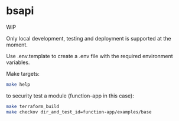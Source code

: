 # bsapi

WIP

Only local development, testing and deployment is supported at the moment.

Use .env.template to create a .env file with the required environment variables.

Make targets:

```sh
make help
```

to security test a module (function-app in this case):

```sh
make terraform_build
make checkov dir_and_test_id=function-app/examples/base
```
